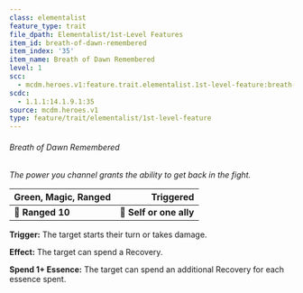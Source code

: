 ```yaml
---
class: elementalist
feature_type: trait
file_dpath: Elementalist/1st-Level Features
item_id: breath-of-dawn-remembered
item_index: '35'
item_name: Breath of Dawn Remembered
level: 1
scc:
  - mcdm.heroes.v1:feature.trait.elementalist.1st-level-feature:breath-of-dawn-remembered
scdc:
  - 1.1.1:14.1.9.1:35
source: mcdm.heroes.v1
type: feature/trait/elementalist/1st-level-feature
---
```


###### Breath of Dawn Remembered

*The power you channel grants the ability to get back in the fight.*

| **Green, Magic, Ranged** |           **Triggered** |
| ------------------------ | ----------------------: |
| **📏 Ranged 10**         | **🎯 Self or one ally** |

**Trigger:** The target starts their turn or takes damage.

**Effect:** The target can spend a Recovery.

**Spend 1+ Essence:** The target can spend an additional Recovery for each essence spent.
